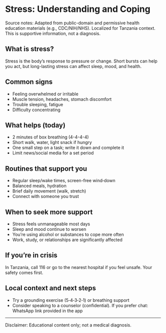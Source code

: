 # Stress: Understanding and Coping

Source notes: Adapted from public-domain and permissive health education materials (e.g., CDC/NIH/NHS). Localized for Tanzania context. This is supportive information, not a diagnosis.

## What is stress?
Stress is the body’s response to pressure or change. Short bursts can help you act, but long-lasting stress can affect sleep, mood, and health.

## Common signs
- Feeling overwhelmed or irritable
- Muscle tension, headaches, stomach discomfort
- Trouble sleeping, fatigue
- Difficulty concentrating

## What helps (today)
- 2 minutes of box breathing (4-4-4-4)
- Short walk, water, light snack if hungry
- One small step on a task; write it down and complete it
- Limit news/social media for a set period

## Routines that support you
- Regular sleep/wake times, screen-free wind‑down
- Balanced meals, hydration
- Brief daily movement (walk, stretch)
- Connect with someone you trust

## When to seek more support
- Stress feels unmanageable most days
- Sleep and mood continue to worsen
- You’re using alcohol or substances to cope more often
- Work, study, or relationships are significantly affected

## If you’re in crisis
In Tanzania, call 116 or go to the nearest hospital if you feel unsafe. Your safety comes first.

## Local context and next steps
- Try a grounding exercise (5‑4‑3‑2‑1) or breathing support
- Consider speaking to a counselor (confidential). If you prefer chat: WhatsApp link provided in the app

---
Disclaimer: Educational content only; not a medical diagnosis.